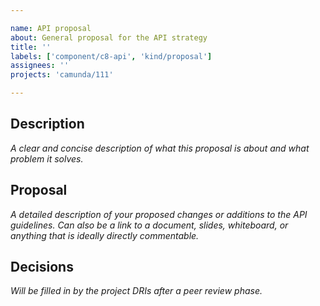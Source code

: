 ```yaml
---

name: API proposal
about: General proposal for the API strategy
title: ''
labels: ['component/c8-api', 'kind/proposal']
assignees: ''
projects: 'camunda/111'

---
```


## Description

_A clear and concise description of what this proposal is about and what problem it solves._

## Proposal

_A detailed description of your proposed changes or additions to the API guidelines._
_Can also be a link to a document, slides, whiteboard, or anything that is ideally directly commentable._

## Decisions

_Will be filled in by the project DRIs after a peer review phase._
